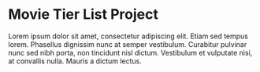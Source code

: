 # Movie Tier List Project

Lorem ipsum dolor sit amet, consectetur adipiscing elit. Etiam sed tempus lorem. Phasellus dignissim nunc at semper vestibulum. Curabitur pulvinar nunc sed nibh porta, non tincidunt nisl dictum. Vestibulum et vulputate nisi, at convallis nulla. Mauris a dictum lectus.

